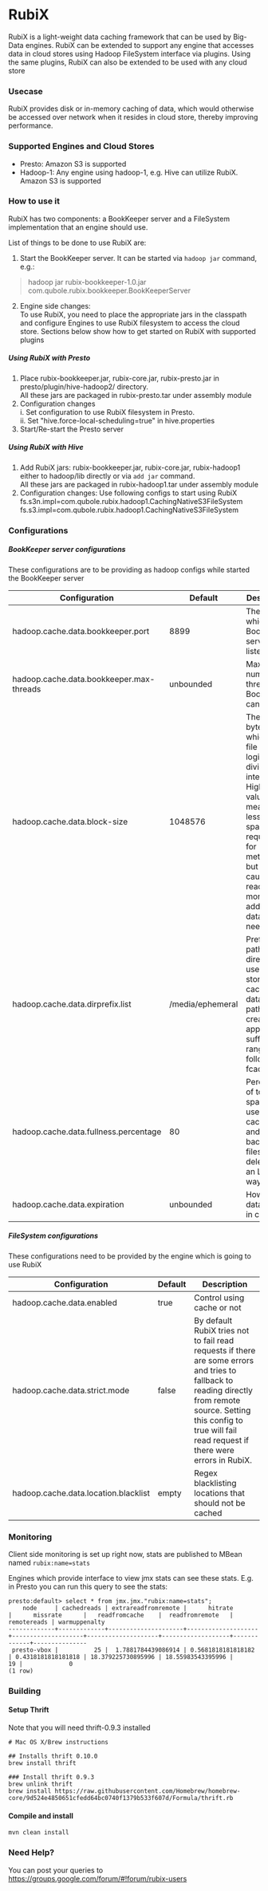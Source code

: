 # RubiX

RubiX is a light-weight data caching framework that can be used by Big-Data engines.
RubiX can be extended to support any engine that accesses data in cloud stores using Hadoop FileSystem interface via plugins. 
Using the same plugins, RubiX can also be extended to be used with any cloud store

### Usecase

RubiX provides disk or in-memory caching of data, which would otherwise be accessed over network when it resides in cloud store,
thereby improving performance.

### Supported Engines and Cloud Stores

- Presto: Amazon S3 is supported
- Hadoop-1: Any engine using hadoop-1, e.g. Hive can utilize RubiX. Amazon S3 is supported

###  How to use it

RubiX has two components: a BookKeeper server and a FileSystem implementation that an engine should use.

List of things to be done to use RubiX are:

1. Start the BookKeeper server. It can be started via `hadoop jar` command, e.g.:   
>	hadoop jar rubix-bookkeeper-1.0.jar com.qubole.rubix.bookkeeper.BookKeeperServer

2. Engine side changes:   
	To use RubiX, you need to place the appropriate jars in the classpath and configure Engines to use RubiX filesystem to access the cloud store. Sections below show how to get started on RubiX with supported plugins

##### Using RubiX with Presto
  
1. Place rubix-bookkeeper.jar, rubix-core.jar, rubix-presto.jar in presto/plugin/hive-hadoop2/ directory.   
   All these jars are packaged in rubix-presto.tar under assembly module
2. Configuration changes    
     i. Set configuration to use RubiX filesystem in Presto.   
     ii. Set "hive.force-local-scheduling=true" in hive.properties   
3. Start/Re-start the Presto server
		
##### Using RubiX with Hive

1. Add RubiX jars:  rubix-bookkeeper.jar, rubix-core.jar, rubix-hadoop1 either to hadoop/lib directly or via `add jar` command.   
	    All these jars are packaged in rubix-hadoop1.tar under assembly module   
2. Configuration changes: Use following configs to start using RubiX   
		fs.s3n.impl=com.qubole.rubix.hadoop1.CachingNativeS3FileSystem   
		fs.s3.impl=com.qubole.rubix.hadoop1.CachingNativeS3FileSystem   

### Configurations

##### BookKeeper server configurations
These configurations are to be providing as hadoop configs while started the BookKeeper server

| Configuration                            | Default          | Description                                                                                                                                                                    |
|------------------------------------------|------------------|--------------------------------------------------------------------------------------------------------------------------------------------------------------------------------|
| hadoop.cache.data.bookkeeper.port        | 8899             | The port on which BookKeeper server will listen                                                                                                                                |
| hadoop.cache.data.bookkeeper.max-threads | unbounded        | Maximum number of threads BookKeeper can launch                                                                                                                                |
| hadoop.cache.data.block-size             | 1048576          | The size in bytes in which the file is logically divided internally. Higher value means lesser space requirement for metadata but can cause reading of more additional data than needed |
| hadoop.cache.data.dirprefix.list         | /media/ephemeral | Prefixes for paths of directories used to store cached data. Final paths created by appending suffix in range [0, 5] followed by fcache.                                       |
| hadoop.cache.data.fullness.percentage    | 80               | Percentage of total disk space to use for caching and backing files are deleted in an LRU way.                                                                                 |
| hadoop.cache.data.expiration             | unbounded        | How long data is kept in cache                                                                                                                                                 |
##### FileSystem configurations
These configurations need to be provided by the engine which is going to use RubiX

| Configuration                        | Default | Description                                                                                                                                                                                                               |
|--------------------------------------|---------|---------------------------------------------------------------------------------------------------------------------------------------------------------------------------------------------------------------------------|
| hadoop.cache.data.enabled            | true    | Control using cache or not                                                                                                                                                                                                |
| hadoop.cache.data.strict.mode        | false   | By default RubiX tries not to fail read requests if there are some errors and tries to fallback to reading directly from remote source. Setting this config to true will fail read request if there were errors in RubiX. |
| hadoop.cache.data.location.blacklist | empty   | Regex blacklisting locations that should not be cached                                                                                                                                                                    |

### Monitoring

Client side monitoring is set up right  now, stats are published to MBean named `rubix:name=stats`

Engines which provide interface to view jmx stats can see these stats. E.g. in Presto you can run this query to see the stats:
>
```
presto:default> select * from jmx.jmx."rubix:name=stats";
    node     | cachedreads | extrareadfromremote |      hitrate       |      missrate      |   readfromcache    |  readfromremote   | remotereads | warmuppenalty 
-------------+-------------+---------------------+--------------------+--------------------+--------------------+-------------------+-------------+---------------
 presto-vbox |          25 |  1.7881784439086914 | 0.5681818181818182 | 0.4318181818181818 | 18.379225730895996 | 18.55983543395996 |          19 |             0 
(1 row)
```

### Building

#### Setup Thrift
Note that you will need thrift-0.9.3 installed

    # Mac OS X/Brew instructions
    
    ## Installs thrift 0.10.0
    brew install thrift
    
    ### Install thrift 0.9.3
    brew unlink thrift
    brew install https://raw.githubusercontent.com/Homebrew/homebrew-core/9d524e4850651cfedd64bc0740f1379b533f607d/Formula/thrift.rb

#### Compile and install
    mvn clean install


### Need Help?
You can post your queries to https://groups.google.com/forum/#!forum/rubix-users
